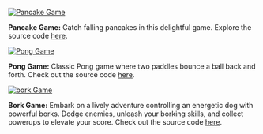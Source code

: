 [![Pancake Game](/_media/pancakegame.png)](https://github.com/jozanza/turbo-demos/tree/main/pancake-cat)

**Pancake Game:**
Catch falling pancakes in this delightful game. Explore the source code [here](https://github.com/jozanza/turbo-demos/tree/main/pancake-cat).

[![Pong Game](/_media/pongs.png)](https://github.com/jozanza/turbo-demos/tree/main/pong)

**Pong Game:**
Classic Pong game where two paddles bounce a ball back and forth. Check out the source code [here](https://github.com/jozanza/turbo-demos/tree/main/pong).



[![bork Game](/_media/bork.png)](https://github.com/jozanza/turbo-demos/tree/main/pong)

**Bork Game:** 
Embark on a lively adventure controlling an energetic dog with powerful borks. Dodge enemies, unleash your borking skills, and collect powerups to elevate your score.
Check out the source code [here](https://github.com/jozanza/turbo-demos/tree/main/bork-runner).
